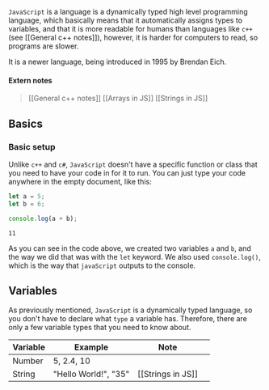 `JavaScript` is a language is a dynamically typed high level programming language, which basically means that it automatically assigns types to variables, and that it is more readable for humans than languages like `c++` (see [[General c++ notes]]), however, it is harder for computers to read, so programs are slower.

It is a newer language, being introduced in 1995 by Brendan Eich.

#### Extern notes
> [[General c++ notes]]
> [[Arrays in JS]]
> [[Strings in JS]]

## Basics

### Basic setup

Unlike `c++` and `c#`, `JavaScript` doesn't have a specific function or class that you need to have your code in for it to run. You can just type your code anywhere in the empty document, like this:

```js
let a = 5;
let b = 6;

console.log(a + b);
```

```output
11
```

As you can see in the code above, we created two variables `a` and `b`, and the way we did that was with the `let` keyword. We also used `console.log()`, which is the way that `javaScript` outputs to the console.

## Variables

As previously mentioned, `JavaScript` is a dynamically typed language, so you don't have to declare what `type` a variable has. Therefore, there are only a few variable types that you need to know about.

| Variable | Example              | Note              |     |
| -------- | -------------------- | ----------------- | --- |
| Number   | 5, 2.4, 10           |                   |     |
| String   | "Hello World!", "35" | [[Strings in JS]] |     | 
